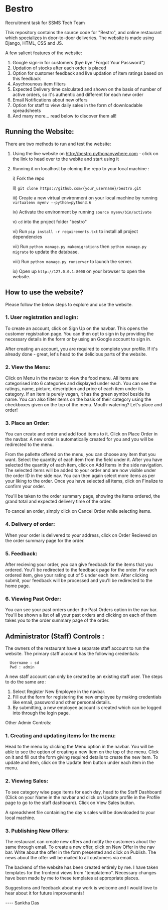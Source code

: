 # Bestro
Recruitment task for SSMS Tech Team

This repository contains the source code for "Bestro", and online restaurant which specializes in door-to-door deliveries. The website is made using Django, HTML, CSS and JS. 

A few salient features of the website:
1. Google sign-in for customers (bye bye "Forgot Your Password")
2. Updation of stocks after each order is placed
3. Option for customer feedback and live updation of item ratings based on this feedback
4. Asychrounous item filters
5. Expected Delivery time calculated and shown on the basis of number of active orders, so it's authentic and different for each new order 
6. Email Notifications about new offers
7. Option for staff to view daily sales in the form of downloadable spreadsheets
8. And many more... read below to discover them all!

## Running the Website:
There are two methods to run and test the website:

1. Using the live website on http://bestro.pythonanywhere.com  - click on the link to head over to the webite and start using it
2. Running it on localhost by cloning the repo to your local machine :

   i) Fork the repo
   
   ii) ``git clone https://github.com/{your_username}/bestro.git``
   
   iii) Create a new virtual environment on your local machine by running ``virtualenv myenv --python=python3.6``
   
   iv) Activate the environment by running ``source myenv/bin/activate``
   
   v) ``cd`` into the project folder "bestro"
   
   vi) Run ``pip install -r requirements.txt`` to install all project dependencies
   
   vii) Run ``python manage.py makemigrations`` then ``python manage.py migrate`` to update the database.
   
   viii) Run ``python manage.py runserver`` to launch the server.
   
   ix) Open up ```http://127.0.0.1:8000``` on your browser to open the website.
            
           

## How to use the website?

Please follow the below steps to explore and use the website.

### 1. User registration and login:
  To create an account, click on Sign Up on the navbar. This opens the customer registration page. You can then opt to sign in by providing the necessary details in the form or by using an Google account to sign in. 
  
  After creating an account, you are required to complete your profile. If it's already done - great, let's head to the delicious parts of the website.
  
### 2. View the Menu:

  Click on Menu in the navbar to view the food menu. All items are categorised into 6 categories and displayed under each. You can see the ratings, name, picture, description and price of each item under its category. If an item is purely vegan, it has the green symbol beside its name. You can also filter items on the basis of their category using the checkboxes given on the top of the menu. Mouth-watering? Let's place and order!
  
### 3. Place an Order:

  You can create and order and add food items to it. Click on Place Order in the navbar. A new order is automatically created for you and you will be redirected to the menu.
  
  From the pallette offered on the menu, you can choose any item that you want. Select the quantity of each item from the field under it. After you have selected the quantity of each item, click on Add Items in the side navigation. The selected items will be added to your order and are now visible under the order ID in the side nav. You can then again select more items as per your liking to the order. Once you have selected all items, click on Finalize to confirm your order. 
  
  You'll be taken to the order summary page, showing the items ordered, the grand total and expected delivery time of the order. 
  
  To cancel an order, simply click on Cancel Order while selecting items.
  
### 4. Delivery of order:

  When your order is delivered to your address, click on Order Recieved on the order summary page for the order. 
  
### 5. Feedback:

  After recieving your order, you can give feedback for the items that you ordered. You'll be redirected to the feedback page for the order. 
  For each ordered item, give your rating out of 5 under each item. After clicking submit, your feedback will be processed and you'll be redirected to the home page. 
  
### 6. Viewing Past Order:

  You can see your past orders under the Past Orders option in the nav bar. You'll be shown a list of all your past orders and clicking on each of them takes you to the order summary page of the order.
  
  

## Administrator (Staff) Controls :

The owners of the restaurant have a separate staff account to run the website. The primary staff account has the following credentials: 

      Username : sd
      Pwd : admin
      
A new staff account can only be created by an existing staff user. The steps to do the same are :

  1. Select Register New Employee in the navbar.
  2. Fill out the form for registering the new employee by making credentials like email, password and other personal details.
  3. By submitting, a new employee account is created which can be logged into through the login page.
  
Other Admin Controls:

### 1. Creating and updating items for the menu:

  Head to the menu by clicking the Menu option in the navbar. You will be able to see the option of creating a new Item on the top of the menu. Click on it and fill out the form giving required details to create the new item. To update and item, click on the Update Item button under each item in the menu.
  
### 2. Viewing Sales:
 
 To see category wise page items for each day, head to the Staff Dashboard (Click on your Name in the navbar and click on Update profile in the Profile page to go to the staff dashboard). Click on View Sales button.
 
 A spreadsheet file containing the day's sales will be downloaded to your local machine. 
 
### 3. Publishing New Offers:

  The restaurant can create new offers and notify the customers about the same through email. To create a new offer, click on New Offer in the nav bar. Write about the offer in the form presented and click on Publish. The news about the offer will be mailed to all customers via email. 
  

  
 The backend of the website has been created entirely by me. I have taken templates for the frontend views from "templatemo". Necessary changes have been made by me  to these templates at appropriate places. 
  
Suggestions and feedback about my work is welcome and I would love to hear about it for future improvements! 

---- Sankha Das
  
